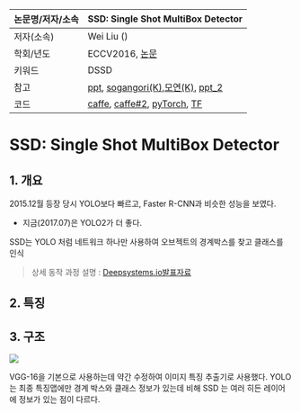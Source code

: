 |논문명/저자/소속|SSD: Single Shot MultiBox Detector|
|-|-|
|저자(소속)|Wei Liu ()|
|학회/년도|ECCV2016, [논문](https://arxiv.org/abs/1512.02325)|
|키워드|DSSD|
|참고|[ppt](http://www.cs.unc.edu/~wliu/papers/ssd_eccv2016_slide.pdf), [sogangori(K)](http://blog.naver.com/sogangori/221007697796),[모연(K)](https://goo.gl/MNzkSz), [ppt_2](https://www.slideshare.net/ssuser06e0c5/single-shot-multibox-detector-recurrent-instance-segmentation) |
|코드|[caffe](https://github.com/weiliu89/caffe/tree/ssd), [caffe#2](https://myurasov.github.io/2016/11/27/ssd-tx1.html), [pyTorch](https://github.com/amdegroot/ssd.pytorch), [TF](https://github.com/balancap/SSD-Tensorflow) |


# SSD: Single Shot MultiBox Detector

## 1. 개요 

2015.12월 등장 당시 YOLO보다 빠르고, Faster R-CNN과 비슷한 성능을 보였다. 
- 지금(2017.07)은 YOLO2가 더 좋다. 

SSD는 YOLO 처럼 네트워크 하나만 사용하여 오브젝트의 경계박스를 찾고 클래스를 인식


> 상세 동작 과정 설명 : [Deepsystems.io발표자료](https://goo.gl/YJFNLD)

## 2. 특징

## 3. 구조 

![](http://i.imgur.com/htjRQXq.png)

VGG-16을 기본으로 사용하는데 약간 수정하여 이미지 특징 추출기로 사용했다.
YOLO 는 최종 특징맵에만 경계 박스와 클래스 정보가 있는데 비해
SSD 는 여러 히든 레이어에 정보가 있는 점이 다르다.

